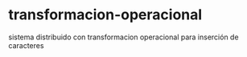 # transformacion-operacional
sistema distribuido con transformacion operacional para inserción de caracteres
